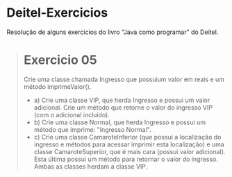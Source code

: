 # Deitel-Exercicios

Resolução de alguns exercicios do livro "Java como programar" do Deitel.


> # Exercicio 05
> Crie uma classe chamada Ingresso que possuium valor em reais e um método imprimeValor().
> - a) Crie uma classe VIP, que herda Ingresso e possui um valor adicional. Crie um método que retorne o valor do ingresso VIP (com o   adicional incluído).
> - b) Crie uma classe Normal, que herda Ingresso e possui um método que imprime: "Ingresso Normal".
> - c) Crie uma classe CamaroteInferior (que possui a localização do ingresso e métodos para acessar imprimir esta localização) e uma classe CamaroteSuperior, que é mais cara (possui valor adicional). Esta última possui um método para retornar o valor do ingresso. Ambas as classes herdam a classe VIP.
